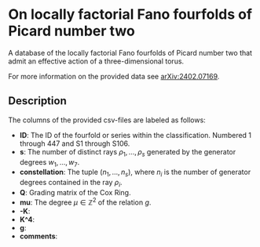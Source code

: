 # On locally factorial Fano fourfolds of Picard number two

A database of the locally factorial Fano fourfolds of Picard number two that admit an effective action of a three-dimensional torus.

For more information on the provided data see [arXiv:2402.07169](https://arxiv.org/abs/2402.07169).

## Description

The columns of the provided csv-files are labeled as follows:
- **ID**: The ID of the fourfold or series within the classification. Numbered 1 through 447 and S1 through S106.
- **s**: The number of distinct rays $\rho_1,\dots,\rho_s$ generated by the generator degrees $w_1,\dots,w_7$.
- **constellation**: The tuple $(n_1,\dots,n_s)$, where $n_i$ is the number of generator degrees contained in the ray $\rho_i$.
- **Q**: Grading matrix of the Cox Ring.
- **mu**: The degree $\mu \in \mathbb{Z}^2$ of the relation $g$.
- **-K**:
- **K^4**:
- **g**:
- **comments**:
